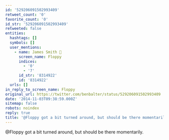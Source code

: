 ```yaml
---
id: '529206091502993409'
retweet_count: '0'
favorite_count: '0'
id_str: '529206091502993409'
retweeted: false
entities:
  hashtags: []
  symbols: []
  user_mentions:
    - name: James Smith 💾
      screen_name: Floppy
      indices:
        - '0'
        - '7'
      id_str: '8314922'
      id: '8314922'
  urls: []
in_reply_to_screen_name: Floppy
original_url: https://twitter.com/benbalter/status/529206091502993409
date: '2014-11-03T09:38:59.000Z'
sitemap: false
robots: noindex
reply: true
title: '@Floppy got a bit turned around, but should be there momentarily.'
---
```


@Floppy got a bit turned around, but should be there momentarily.